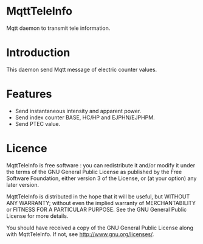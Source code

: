 MqttTeleInfo
============
Mqtt daemon to transmit tele information. 

Introduction
============
This daemon send Mqtt message of electric counter values. 

Features
========
 - Send instantaneous intensity and apparent power.
 - Send index counter BASE, HC/HP and EJPHN/EJPHPM.
 - Send PTEC value.

Licence
=======
MqttTeleInfo is free software : you can redistribute it and/or modify it under the terms of the GNU General Public License as published by the Free Software Foundation, either version 3 of the License, or (at your option) any later version.

MqttTeleInfo is distributed in the hope that it will be useful, but WITHOUT ANY WARRANTY; without even the implied warranty of MERCHANTABILITY or FITNESS FOR A PARTICULAR PURPOSE. See the GNU General Public License for more details.

You should have received a copy of the GNU General Public License along with MqttTeleInfo. If not, see http://www.gnu.org/licenses/.

